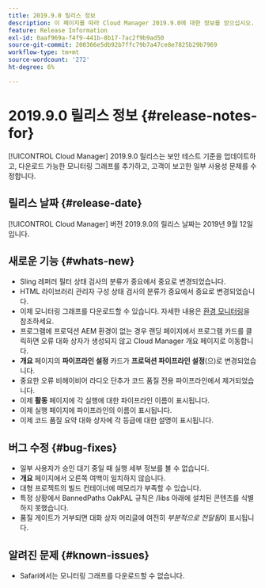 ```yaml
---
title: 2019.9.0 릴리스 정보
description: 이 페이지를 따라 Cloud Manager 2019.9.0에 대한 정보를 얻으십시오.
feature: Release Information
exl-id: 0aaf969a-f4f9-441b-8b17-7ac2f9b9ad50
source-git-commit: 200366e5db92b7ffc79b7a47ce8e7825b29b7969
workflow-type: tm+mt
source-wordcount: '272'
ht-degree: 6%

---
```


# 2019.9.0 릴리스 정보 {#release-notes-for}

[!UICONTROL Cloud Manager] 2019.9.0 릴리스는 보안 테스트 기준을 업데이트하고, 다운로드 가능한 모니터링 그래프를 추가하고, 고객이 보고한 일부 사용성 문제를 수정합니다.

## 릴리스 날짜 {#release-date}

[!UICONTROL Cloud Manager] 버전 2019.9.0의 릴리스 날짜는 2019년 9월 12일입니다.

## 새로운 기능 {#whats-new}

* Sling 레퍼러 필터 상태 검사의 분류가 중요에서 중요로 변경되었습니다.
* HTML 라이브러리 관리자 구성 상태 검사의 분류가 중요에서 중요로 변경되었습니다.
* 이제 모니터링 그래프를 다운로드할 수 있습니다. 자세한 내용은 [환경 모니터링](/help/using/monitoring-environments.md)을 참조하세요.
* 프로그램에 프로덕션 AEM 환경이 없는 경우 랜딩 페이지에서 프로그램 카드를 클릭하면 오류 대화 상자가 생성되지 않고 Cloud Manager 개요 페이지로 이동합니다.
* **개요** 페이지의 **파이프라인 설정** 카드가 **프로덕션 파이프라인 설정**(으)로 변경되었습니다.
* 중요한 오류 비헤이비어 라디오 단추가 코드 품질 전용 파이프라인에서 제거되었습니다.
* 이제 **활동** 페이지에 각 실행에 대한 파이프라인 이름이 표시됩니다.
* 이제 실행 페이지에 파이프라인의 이름이 표시됩니다.
* 이제 코드 품질 요약 대화 상자에 각 등급에 대한 설명이 표시됩니다.

## 버그 수정 {#bug-fixes}

* 일부 사용자가 승인 대기 중일 때 실행 세부 정보를 볼 수 없습니다.
* **개요** 페이지에서 오른쪽 여백이 일치하지 않습니다.
* 대형 프로젝트의 빌드 컨테이너에 메모리가 부족할 수 있습니다.
* 특정 상황에서 BannedPaths OakPAL 규칙은 /libs 아래에 설치된 콘텐츠를 식별하지 못했습니다.
* 품질 게이트가 거부되면 대화 상자 머리글에 여전히 *부분적으로 전달됨*&#x200B;이 표시됩니다.

## 알려진 문제 {#known-issues}

* Safari에서는 모니터링 그래프를 다운로드할 수 없습니다.
